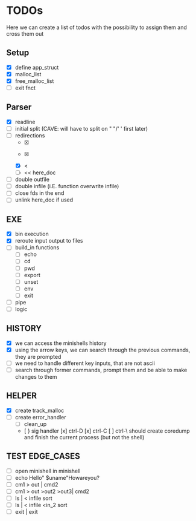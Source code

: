 # TODOs

Here we can create a list of todos with the possibility to assign them and cross them out

## Setup
- [x] define app_struct
- [x] malloc_list
- [x] free_malloc_list
- [ ] exit fnct

## Parser
- [x] readline
- [ ] initial split (CAVE: will have to split on " "/' ' first later)
- [ ] redirections
	- [x] >
	- [x] >>
	- [x] <
	- [ ] << here_doc
- [ ] double outfile
- [ ] double infile (i.E. function overwrite infile) 
- [ ] close fds in the end
- [ ] unlink here_doc if used

## EXE
- [x] bin execution
- [x] reroute input output to files
-[ ] build_in functions
    - [ ] echo
    - [ ] cd
    - [ ] pwd
    - [ ] export
    - [ ] unset
    - [ ] env
    - [ ] exit
- [ ] pipe
- [ ] logic

## HISTORY
- [x] we can access the minishells history
- [x] using the arrow keys, we can search through the previous commands, they are prompted
- [ ] we need to handle different key inputs, that are not ascii
- [ ] search through former commands, prompt them and be able to make changes to them

## HELPER
- [x] create track_malloc
- [ ] create error_handler
    - [ ] clean_up
    - [ } sig handler
		[x] ctrl-D
		[x] ctrl-C
		[ ] ctrl-\ should create coredump and finish the current process (but not the shell)

## TEST EDGE_CASES
- [ ] open minishell in minishell
- [ ] echo Hello" $uname"Howareyou?
- [ ] cm1 > out | cmd2
- [ ] cm1 > out >out2 >out3| cmd2
- [ ] ls | < infile sort
- [ ] ls | < infile <in_2 sort
- [ ] exit | exit
